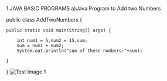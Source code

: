1.JAVA BASIC PROGRAMS
a)Java Program to Add two Numbers
  
  
  public class AddTwoNumbers {

	public static void main(String[] args) {
       
		int num1 = 5,num2 = 15,sum;
		sum = num1 + num2;
		System.out.println("sum of these numbers:"+sum);

	}

}
![Test Image 1](screenshot(79).png)

